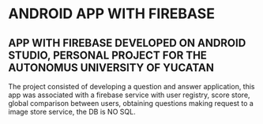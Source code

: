 # ANDROID APP WITH FIREBASE 

## APP WITH FIREBASE DEVELOPED ON ANDROID STUDIO, PERSONAL PROJECT FOR THE AUTONOMUS UNIVERSITY OF YUCATAN


The project consisted of developing a question and answer application, this app was associated with a firebase service with user registry, score store, global comparison between users, obtaining questions making request to a image store service, the DB is NO SQL.

